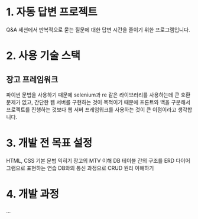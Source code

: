 # 1. 자동 답변 프로젝트

Q&A 세션에서 반복적으로 묻는 질문에 대한 답변 시간을 줄이기 위한 프로그램입니다.

# 2. 사용 기술 스택

   ## 장고 프레임워크

   파이썬 문법을 사용하기 때문에 selenium과 re 같은 라이브러리를 사용하는데 큰 호환 문제가 없고, 간단한 웹 서버를 구현하는 것이 목적이기 때문에 프론트와 백을 구분해서 프로젝트를 진행하는 것보다 웹 서버 프레임워크를 사용하는 것이 큰 이점이라고 생각합니다.

# 3. 개발 전 목표 설정

   HTML, CSS 기본 문법 익히기
   장고의 MTV 이해
   DB 테이블 간의 구조를 ERD 다이어그램으로 표현하는 연습
   DB와의 통신 과정으로 CRUD 원리 이해하기

# 4. 개발 과정

   ...
